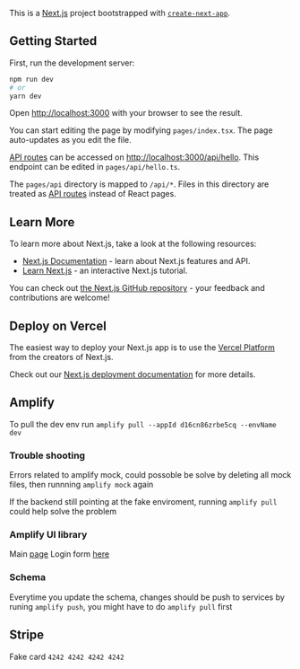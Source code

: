 This is a [Next.js](https://nextjs.org/) project bootstrapped with [`create-next-app`](https://github.com/vercel/next.js/tree/canary/packages/create-next-app).

## Getting Started

First, run the development server:

```bash
npm run dev
# or
yarn dev
```

Open [http://localhost:3000](http://localhost:3000) with your browser to see the result.

You can start editing the page by modifying `pages/index.tsx`. The page auto-updates as you edit the file.

[API routes](https://nextjs.org/docs/api-routes/introduction) can be accessed on [http://localhost:3000/api/hello](http://localhost:3000/api/hello). This endpoint can be edited in `pages/api/hello.ts`.

The `pages/api` directory is mapped to `/api/*`. Files in this directory are treated as [API routes](https://nextjs.org/docs/api-routes/introduction) instead of React pages.

## Learn More

To learn more about Next.js, take a look at the following resources:

- [Next.js Documentation](https://nextjs.org/docs) - learn about Next.js features and API.
- [Learn Next.js](https://nextjs.org/learn) - an interactive Next.js tutorial.

You can check out [the Next.js GitHub repository](https://github.com/vercel/next.js/) - your feedback and contributions are welcome!

## Deploy on Vercel

The easiest way to deploy your Next.js app is to use the [Vercel Platform](https://vercel.com/new?utm_medium=default-template&filter=next.js&utm_source=create-next-app&utm_campaign=create-next-app-readme) from the creators of Next.js.

Check out our [Next.js deployment documentation](https://nextjs.org/docs/deployment) for more details.

## Amplify 

To pull the dev env run `amplify pull --appId d16cn86zrbe5cq --envName dev`

### Trouble shooting

Errors related to amplify mock, could possoble be solve by deleting all mock files, then runnning `amplify mock` again

If the backend still pointing at the fake enviroment, running `amplify pull` could help solve the problem

### Amplify UI library

Main [page](https://ui.docs.amplify.aws/react/getting-started/installation)
Login form [here](https://ui.docs.amplify.aws/react/connected-components/authenticator/customization)

### Schema

Everytime you update the schema, changes should be push to services by runing `amplify push`, you might have to do `amplify pull` first

## Stripe

Fake card `4242 4242 4242 4242`



